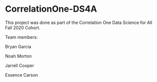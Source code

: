# CorrelationOne-DS4A
This project was done as part of the Correlation One Data Science for All Fall 2020 Cohort.

Team members:

Bryan Garcia 

Noah Morton

Jarrell Cooper

Essence Carson
